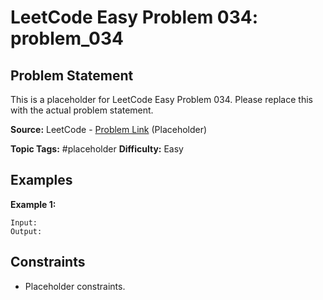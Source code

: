 # LeetCode Easy Problem 034: problem_034

## Problem Statement

This is a placeholder for LeetCode Easy Problem 034.
Please replace this with the actual problem statement.

**Source:** LeetCode - [Problem Link](https://leetcode.com/problems/problem-034/) (Placeholder)

**Topic Tags:** #placeholder
**Difficulty:** Easy

## Examples

**Example 1:**

```
Input:
Output:
```

## Constraints

- Placeholder constraints.
